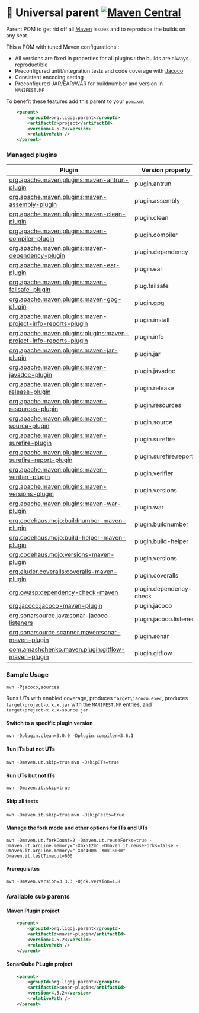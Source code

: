 # :link: Universal parent [![Maven Central](https://maven-badges.herokuapp.com/maven-central/org.ligoj.parent/root/badge.svg)](https://maven-badges.herokuapp.com/maven-central/org.ligoj.parent/root)
Parent POM to get rid off all [Maven](https://maven.apache.org/index.html) issues and to reproduce the builds on any seat.

This a POM with tuned Maven configurations :
- All versions are fixed in properties for all plugins : the builds are always reproductible
- Preconfigured untit/integration tests and code coverage with [Jacoco](http://www.eclemma.org/jacoco/)
- Consistent encoding setting
- Preconfigured JAR/EAR/WAR for buildnumber and version in `MANIFEST.MF`

To benefit these features add this parent to your `pom.xml`
```xml
	<parent>
		<groupId>org.ligoj.parent</groupId>
		<artifactId>project</artifactId>
		<version>4.5.2</version>
		<relativePath />
	</parent>
```
### Managed plugins
Plugin | Version property | Skip property | Profile
------------ | ------------- | ------------- | -------------
[org.apache.maven.plugins:maven-antrun-plugin](https://maven.apache.org/plugins/maven-antrun-plugin) | plugin.antrun | |
[org.apache.maven.plugins:maven-assembly-plugin](https://maven.apache.org/plugins/maven-assembly-plugin) | plugin.assembly | |
[org.apache.maven.plugins:maven-clean-plugin](https://maven.apache.org/plugins/maven-clean-plugin) | plugin.clean | |
[org.apache.maven.plugins:maven-compiler-plugin](https://maven.apache.org/plugins/maven-compiler-plugin) | plugin.compiler | |
[org.apache.maven.plugins:maven-dependency-plugin](https://maven.apache.org/plugins/maven-dependency-plugin) | plugin.dependency | |
[org.apache.maven.plugins:maven-ear-plugin](https://maven.apache.org/plugins/maven-ear-plugin) | plugin.ear | |
[org.apache.maven.plugins:maven-failsafe-plugin](http://maven.apache.org/surefire/maven-failsafe-plugin) | plug.failsafe | maven.it.skip skipITs [true] | it
[org.apache.maven.plugins:maven-gpg-plugin](https://maven.apache.org/plugins/maven-gpg-plugin) | plugin.gpg | gpg.skip [true] |
[org.apache.maven.plugins:maven-project-info-reports-plugin](https://maven.apache.org/plugins/maven-project-info-reports-plugin) | plugin.install | |
[org.apache.maven.plugins:plugins:maven-project-info-reports-plugin](https://maven.apache.org/plugins/maven-antrun-plugin) | plugin.info | |
[org.apache.maven.plugins:maven-jar-plugin](https://maven.apache.org/plugins/maven-jar-plugin) | plugin.jar | |
[org.apache.maven.plugins:maven-javadoc-plugin](https://maven.apache.org/plugins/maven-javadoc-plugin)  | plugin.javadoc | maven.javadoc.skip [true] | javadoc
[org.apache.maven.plugins:maven-release-plugin](https://maven.apache.org/plugins/maven-release-plugin) | plugin.release | |
[org.apache.maven.plugins:maven-resources-plugin](https://maven.apache.org/plugins/maven-resources-plugin) | plugin.resources | |
[org.apache.maven.plugins:maven-source-plugin](https://maven.apache.org/plugins/maven-source-plugin) | plugin.source | | sources
[org.apache.maven.plugins:maven-surefire-plugin](http://maven.apache.org/surefire/maven-surefire-plugin) | plugin.surefire | maven.ut.skip skipTests [false] |
[org.apache.maven.plugins:maven-surefire-report-plugin](http://maven.apache.org/surefire/maven-surefire-report-plugin) | plugin.surefire.report | | 
[org.apache.maven.plugins:maven-verifier-plugin](https://maven.apache.org/plugins/maven-verifier-plugin) | plugin.verifier | |
[org.apache.maven.plugins:maven-versions-plugin](https://maven.apache.org/plugins/maven-versions-plugin) | plugin.versions | |
[org.apache.maven.plugins:maven-war-plugin](https://maven.apache.org/plugins/maven-war-plugin) | plugin.war ||
[org.codehaus.mojo:buildnumber-maven-plugin](https://mvnrepository.com/artifact/org.codehaus.mojo/buildnumber-maven-plugin) | plugin.buildnumber | |
[org.codehaus.mojo:build-helper-maven-plugin](https://mvnrepository.com/artifact/org.codehaus.mojo/build-helper-maven-plugin) | plugin.build-helper | |
[org.codehaus.mojo:versions-maven-plugin](https://mvnrepository.com/artifact/org.codehaus.mojo/versions-maven-plugin) | plugin.versions | |
[org.eluder.coveralls:coveralls-maven-plugin](https://mvnrepository.com/artifact/org.eluder.coveralls/coveralls-maven-plugin) | plugin.coveralls | | jacoco
[org.owasp:dependency-check-maven](https://mvnrepository.com/artifact/org.owasp/dependency-check-maven) | plugin.dependency-check | |
[org.jacoco:jacoco-maven-plugin](https://mvnrepository.com/artifact/org.jacoco/jacoco-maven-plugin) | plugin.jacoco | | jacoco
[org.sonarsource.java:sonar-jacoco-listeners](https://mvnrepository.com/artifact/org.sonarsource.java/sonar-jacoco-listeners) | plugin.jacoco.listeners | | jacoco
[org.sonarsource.scanner.maven:sonar-maven-plugin](https://mvnrepository.com/artifact/org.sonarsource.scanner.maven/sonar-maven-plugin) | plugin.sonar | |
[com.amashchenko.maven.plugin:gitflow-maven-plugin](https://mvnrepository.com/artifact/com.amashchenko.maven.plugin/gitflow-maven-plugin) | plugin.gitflow | |

### Sample Usage
`mvn -Pjacoco,sources`

Runs UTs with enabled coverage, produces `target\jacoco.exec`, produces `target\project-x.x.x.jar` with the `MANIFEST.MF` entries, and `target\preject-x.x.x-source.jar`

#### Switch to a specific plugin version
`mvn -Dplugin.clean=3.0.0 -Dplugin.compiler=3.6.1`

#### Run ITs but not UTs
`mvn -Dmaven.ut.skip=true`
`mvn -DskipITs=true`

#### Run UTs but not ITs
`mvn -Dmaven.it.skip=true`

#### Skip all tests
`mvn -Dmaven.it.skip=true`
`mvn -DskipTests=true`

#### Manage the fork mode and other options for ITs and UTs
`mvn -Dmaven.ut.forkCount=2 -Dmaven.ut.reuseForks=true -Dmaven.ut.argLine.memory="-Xmx512m" -Dmaven.it.reuseForks=false -Dmaven.it.argLine.memory="-Xms400m -Xmx1600m" -Dmaven.it.testTimeout=600`

#### Prerequisites
`mvn -Dmaven.version=3.3.3 -Djdk.version=1.8`

### Available sub parents
#### Maven Plugin project
```xml
	<parent>
		<groupId>org.ligoj.parent</groupId>
		<artifactId>maven-plugin</artifactId>
		<version>4.5.2</version>
		<relativePath />
	</parent>
```
#### SonarQube PLugin project
```xml
	<parent>
		<groupId>org.ligoj.parent</groupId>
		<artifactId>sonar-plugin</artifactId>
		<version>4.5.2</version>
		<relativePath />
	</parent>
